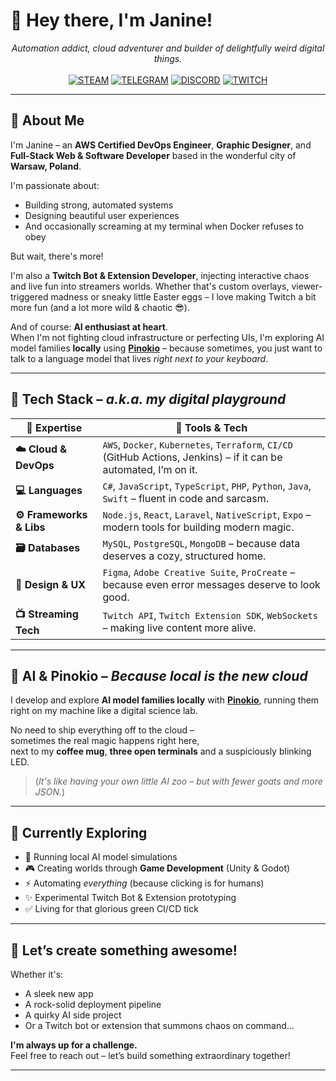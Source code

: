 # 👋 Hey there, I'm Janine!  
<p align="center">
<em>Automation addict, cloud adventurer and builder of delightfully weird digital things.</em><br><br>
<a href="https://steamcommunity.com/id/seriousdots/"><img src="https://img.shields.io/badge/STEAM-171d25?style=for-the-badge&logo=Steam&logoColor=ffffff" alt="STEAM"/></a>
<a href="https://t.me/seriousdots"><img src="https://img.shields.io/badge/TELEGRAM-0088cc?style=for-the-badge&logo=telegram&logoColor=ffffff" alt="TELEGRAM"/></a>
<a href="https://discord.com/users/119868316289335298"><img src="https://img.shields.io/badge/DISCORD-5865f2?style=for-the-badge&logo=discord&logoColor=ffffff" alt="DISCORD"/></a>
<a href="https://twitch.tv/seriousdots"><img src="https://img.shields.io/badge/TWITCH-a970ff?style=for-the-badge&logo=twitch&logoColor=ffffff" alt="TWITCH"/></a>
</p>
  
---

## 🚀 About Me

I'm Janine – an **AWS Certified DevOps Engineer**, **Graphic Designer**, and **Full-Stack Web & Software Developer** based in the wonderful city of **Warsaw, Poland**.

I'm passionate about:
- Building strong, automated systems  
- Designing beautiful user experiences  
- And occasionally screaming at my terminal when Docker refuses to obey 

But wait, there's more!

I'm also a **Twitch Bot & Extension Developer**, injecting interactive chaos and live fun into streamers worlds. Whether that's custom overlays, viewer-triggered madness or sneaky little Easter eggs – I love making Twitch a bit more fun (and a lot more wild & chaotic 😎).

And of course: **AI enthusiast at heart**.  
When I'm not fighting cloud infrastructure or perfecting UIs, I'm exploring AI model families **locally** using **[Pinokio](https://pinokio.computer)** – because sometimes, you just want to talk to a language model that lives *right next to your keyboard*.

---

## 🧰 Tech Stack – *a.k.a. my digital playground*

| 🧩 Expertise            | 🚀 Tools & Tech |
|----------------------|----------------|
| **☁️ Cloud & DevOps**     | `AWS`, `Docker`, `Kubernetes`, `Terraform`, `CI/CD` (GitHub Actions, Jenkins) – if it can be automated, I’m on it. |
| **💻 Languages**          | `C#`, `JavaScript`, `TypeScript`, `PHP`, `Python`, `Java`, `Swift` – fluent in code and sarcasm. |
| **⚙️ Frameworks & Libs**  | `Node.js`, `React`, `Laravel`, `NativeScript`, `Expo` – modern tools for building modern magic. |
| **🗃️ Databases**          | `MySQL`, `PostgreSQL`, `MongoDB` – because data deserves a cozy, structured home. |
| **🎨 Design & UX**        | `Figma`, `Adobe Creative Suite`, `ProCreate` – because even error messages deserve to look good. |
| **📺 Streaming Tech**     | `Twitch API`, `Twitch Extension SDK`, `WebSockets` – making live content more alive. |

---

## 🧠 AI & Pinokio – *Because local is the new cloud*

I develop and explore **AI model families locally** with [**Pinokio**](https://pinokio.computer), running them right on my machine like a digital science lab.

No need to ship everything off to the cloud –  
sometimes the real magic happens right here,  
next to my **coffee mug**, **three open terminals** and a suspiciously blinking LED.

> (*It's like having your own little AI zoo – but with fewer goats and more JSON.*)

---

## 🔬 Currently Exploring

- 🤖 Running local AI model simulations
- 🎮 Creating worlds through **Game Development** (Unity & Godot)
- ⚡ Automating *everything* (because clicking is for humans)
- ✨ Experimental Twitch Bot & Extension prototyping
- ✅ Living for that glorious green CI/CD tick

---

## 🤝 Let’s create something awesome!

Whether it's:
- A sleek new app  
- A rock-solid deployment pipeline  
- A quirky AI side project  
- Or a Twitch bot or extension that summons chaos on command...

**I'm always up for a challenge.**  
Feel free to reach out – let’s build something extraordinary together!

---
